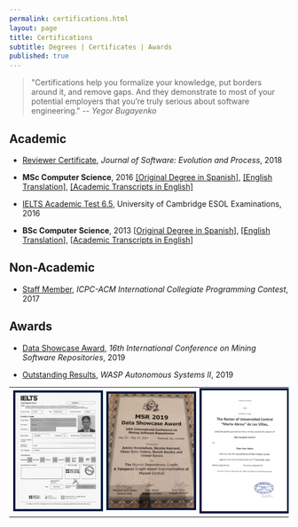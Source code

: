 ```yaml
---
permalink: certifications.html
layout: page
title: Certifications
subtitle: Degrees | Certificates | Awards
published: true
---
```


> "Certifications help you formalize your knowledge, put borders around it, and remove gaps. And they demonstrate to most of your potential employers that you’re truly serious about software engineering."
> -- <cite>Yegor Bugayenko</cite>

## Academic

- [Reviewer Certificate](../files/certificates/SMR_Certificate.pdf), _Journal of Software: Evolution and Process_, 2018 

- **MSc Computer Science**, 2016  [\[Original Degree in Spanish\]](), [\[English Translation\]](../files/certificates/MSc_Degree_(certified)_eng.pdf), [\[Academic Transcripts in English\]](../files/certificates/MSc_Academis_Transcript-eng.pdf)

- [IELTS Academic Test 6.5](../img/IETLS_Test_Report_Form.jpg), University of Cambridge ESOL Examinations, 2016

- **BSc Computer Science**, 2013 \[[Original Degree in Spanish](../files/certificates/BSc_Degree_Original.pdf)\], \[[English Translation](../files/certificates/BSc_Degree_(certified)_eng.pdf)\], \[[Academic Transcripts in English](../files/certificates/BSc_Academis_Transcript-eng.pdf)\]


## Non-Academic

- [Staff Member](../files/certificates/2017_CertificateStaff_Caribbean_Finals_419972.pdf), _ICPC-ACM International Collegiate Programming Contest_, 2017 

## Awards

- [Data Showcase Award](), _16th International Conference on Mining Software Repositories_, 2019

- [Outstanding Results](), _WASP Autonomous Systems II_, 2019 


 <table align="center">
   	  <tr width="100%"  align="center">
    	  	<td width="33%" align="center">
    	  		<img src="../img/IETLS_Test_Report_Form.jpg" alt="" width="100%" style="border:4px solid #021a40;"/>
    	  	</td>
    	  	<td width="33%" align="center">
    	  		<img src="../img/awards/MSR-2019.jpg" alt="" width="100%" style="border:4px solid #021a40;"/>
    	  	</td>
    	  	<td width="33%" align="center">
    	  		<img src="../files/certificates/MSc_Degree_(certified)_eng.jpg" alt="" height="100%" width="100%" style="border:4px solid #021a40;"/>
    	  	</td>
   	  </tr>
</table>